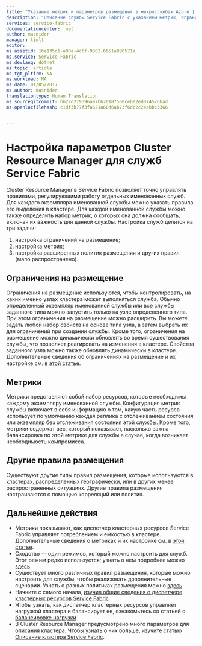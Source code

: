 ```yaml
---
title: "Указание метрик и параметров размещения в микрослужбах Azure | Документация Майкрософт"
description: "Описание службы Service Fabric с указанием метрик, ограничений на размещение и других политик размещения."
services: service-fabric
documentationcenter: .net
author: masnider
manager: timlt
editor: 
ms.assetid: 16e135c1-a00a-4c6f-9302-6651a090571a
ms.service: Service-Fabric
ms.devlang: dotnet
ms.topic: article
ms.tgt_pltfrm: NA
ms.workload: NA
ms.date: 01/05/2017
ms.author: masnider
translationtype: Human Translation
ms.sourcegitcommit: bb27d279396aa7b670187560cebe2ed074576bad
ms.openlocfilehash: c1df3b77f3fa621a60d6ab73f6dc2c24abbc3366


---
```

# <a name="configuring-cluster-resource-manager-settings-for-service-fabric-services"></a>Настройка параметров Cluster Resource Manager для служб Service Fabric
Cluster Resource Manager в Service Fabric позволяет точно управлять правилами, регулирующими работу отдельных именованных служб. Для каждого экземпляра именованной службы можно указать правила его выделения в кластере. Для каждой именованной службы можно также определить набор метрик, о которых она должна сообщать, включая их важность для данной службы. Настройка служб делится на три задачи:

1. настройка ограничений на размещение;
2. настройка метрик;
3. настройка расширенных политик размещения и других правил (мало распространено).

## <a name="placement-constraints"></a>Ограничения на размещение
Ограничения на размещение используются, чтобы контролировать, на каких именно узлах кластера может выполняться служба. Обычно определенный экземпляр именованной службы или все службы заданного типа можно запустить только на узле определенного типа. При этом ограничения на размещение можно расширить. Вы можете задать любой набор свойств на основе типа узла, а затем выбрать их для ограничений при создании службы. Кроме того, ограничения на размещение можно динамически обновлять во время существования службы, что позволяет реагировать на изменения в кластере. Свойства заданного узла можно также обновлять динамически в кластере. Дополнительные сведения об ограничениях на размещение и их настройке см. в [этой статье](service-fabric-cluster-resource-manager-cluster-description.md#placement-constraints-and-node-properties).

## <a name="metrics"></a>Метрики
Метрики представляют собой набор ресурсов, которые необходимы каждому экземпляру именованной службы. Конфигурация метрик службы включает в себя информацию о том, какую часть ресурса использует по умолчанию каждая реплика с отслеживанием состояния или экземпляр без отслеживания состояния этой службы. Кроме того, метрики содержат вес, который показывает, насколько важна балансировка по этой метрике для службы в случае, когда возникает необходимость компромисса.

## <a name="other-placement-rules"></a>Другие правила размещения
Существуют другие типы правил размещения, которые используются в кластерах, распределенных географически, или в других менее распространенных ситуациях. Другие правила размещения настраиваются с помощью корреляций или политик.

## <a name="next-steps"></a>Дальнейшие действия
* Метрики показывают, как диспетчер кластерных ресурсов Service Fabric управляет потреблением и емкостью в кластере. Дополнительные сведения о метриках и их настройке см. в [этой статье](service-fabric-cluster-resource-manager-metrics.md).
* Сходство — один режимов, который можно настроить для служб. Этот режим редко используется; узнать о нем подробнее можно [здесь](service-fabric-cluster-resource-manager-advanced-placement-rules-affinity.md)
* Существует много различных правил размещения, которые можно настроить для службы, чтобы реализовать дополнительные сценарии. Узнать о разных политиках размещения можно [здесь](service-fabric-cluster-resource-manager-advanced-placement-rules-placement-policies.md)
* Начните с самого начала, [изучив общие сведения о диспетчере кластерных ресурсов Service Fabric](service-fabric-cluster-resource-manager-introduction.md)
* Чтобы узнать, как диспетчер кластерных ресурсов управляет нагрузкой кластера и балансирует ее, ознакомьтесь со статьей о [балансировке нагрузки](service-fabric-cluster-resource-manager-balancing.md)
* В Cluster Resource Manager предусмотрено много параметров для описания кластера. Чтобы узнать о них больше, изучите статью [Описание кластера Service Fabric](service-fabric-cluster-resource-manager-cluster-description.md).



<!--HONumber=Jan17_HO4-->


